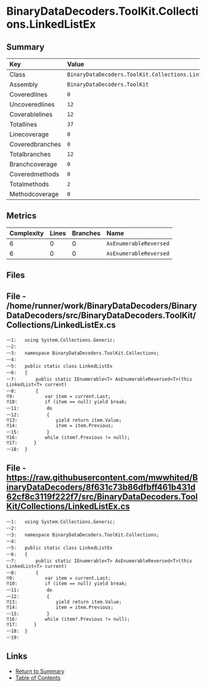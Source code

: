 ﻿# BinaryDataDecoders.ToolKit.Collections.LinkedListEx

## Summary

| Key             | Value                                                 |
| :-------------- | :---------------------------------------------------- |
| Class           | `BinaryDataDecoders.ToolKit.Collections.LinkedListEx` |
| Assembly        | `BinaryDataDecoders.ToolKit`                          |
| Coveredlines    | `0`                                                   |
| Uncoveredlines  | `12`                                                  |
| Coverablelines  | `12`                                                  |
| Totallines      | `37`                                                  |
| Linecoverage    | `0`                                                   |
| Coveredbranches | `0`                                                   |
| Totalbranches   | `12`                                                  |
| Branchcoverage  | `0`                                                   |
| Coveredmethods  | `0`                                                   |
| Totalmethods    | `2`                                                   |
| Methodcoverage  | `0`                                                   |

## Metrics

| Complexity | Lines | Branches | Name                   |
| :--------- | :---- | :------- | :--------------------- |
| 6          | 0     | 0        | `AsEnumerableReversed` |
| 6          | 0     | 0        | `AsEnumerableReversed` |

## Files

## File - /home/runner/work/BinaryDataDecoders/BinaryDataDecoders/src/BinaryDataDecoders.ToolKit/Collections/LinkedListEx.cs

```CSharp
〰1:   using System.Collections.Generic;
〰2:   
〰3:   namespace BinaryDataDecoders.ToolKit.Collections;
〰4:   
〰5:   public static class LinkedListEx
〰6:   {
〰7:       public static IEnumerable<T> AsEnumerableReversed<T>(this LinkedList<T> current)
〰8:       {
‼9:           var item = current.Last;
‼10:          if (item == null) yield break;
〰11:          do
〰12:          {
‼13:              yield return item.Value;
‼14:              item = item.Previous;
〰15:          }
‼16:          while (item?.Previous != null);
‼17:      }
〰18:  }
```

## File - https://raw.githubusercontent.com/mwwhited/BinaryDataDecoders/8f631c73b86dfbff461b431d62cf8c3119f222f7/src/BinaryDataDecoders.ToolKit/Collections/LinkedListEx.cs

```CSharp
〰1:   using System.Collections.Generic;
〰2:   
〰3:   namespace BinaryDataDecoders.ToolKit.Collections;
〰4:   
〰5:   public static class LinkedListEx
〰6:   {
〰7:       public static IEnumerable<T> AsEnumerableReversed<T>(this LinkedList<T> current)
〰8:       {
‼9:           var item = current.Last;
‼10:          if (item == null) yield break;
〰11:          do
〰12:          {
‼13:              yield return item.Value;
‼14:              item = item.Previous;
〰15:          }
‼16:          while (item?.Previous != null);
‼17:      }
〰18:  }
〰19:  
```

## Links

* [Return to Summary](Summary.md)
* [Table of Contents](../TOC.md)

